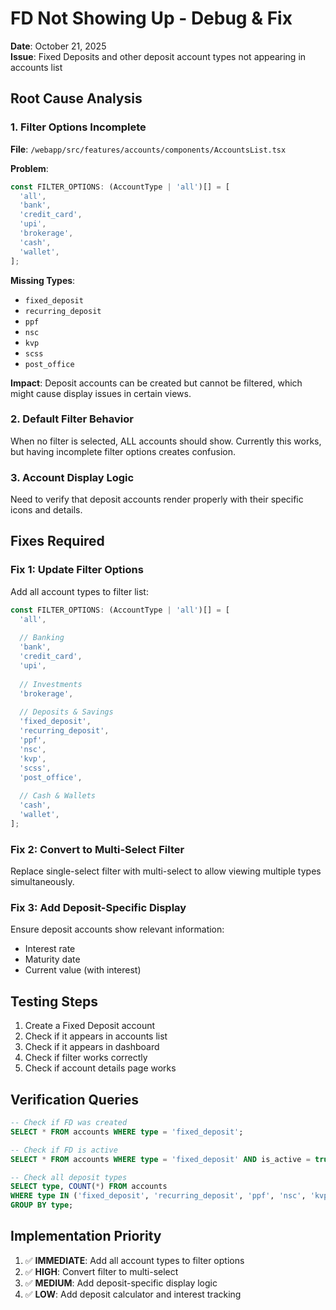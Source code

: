 # FD Not Showing Up - Debug & Fix

**Date**: October 21, 2025  
**Issue**: Fixed Deposits and other deposit account types not appearing in accounts list

## Root Cause Analysis

### 1. Filter Options Incomplete
**File**: `/webapp/src/features/accounts/components/AccountsList.tsx`

**Problem**:
```typescript
const FILTER_OPTIONS: (AccountType | 'all')[] = [
  'all',
  'bank',
  'credit_card',
  'upi',
  'brokerage',
  'cash',
  'wallet',
];
```

**Missing Types**:
- `fixed_deposit`
- `recurring_deposit`
- `ppf`
- `nsc`
- `kvp`
- `scss`
- `post_office`

**Impact**: Deposit accounts can be created but cannot be filtered, which might cause display issues in certain views.

### 2. Default Filter Behavior
When no filter is selected, ALL accounts should show. Currently this works, but having incomplete filter options creates confusion.

### 3. Account Display Logic
Need to verify that deposit accounts render properly with their specific icons and details.

## Fixes Required

### Fix 1: Update Filter Options
Add all account types to filter list:

```typescript
const FILTER_OPTIONS: (AccountType | 'all')[] = [
  'all',
  
  // Banking
  'bank',
  'credit_card',
  'upi',
  
  // Investments
  'brokerage',
  
  // Deposits & Savings
  'fixed_deposit',
  'recurring_deposit',
  'ppf',
  'nsc',
  'kvp',
  'scss',
  'post_office',
  
  // Cash & Wallets
  'cash',
  'wallet',
];
```

### Fix 2: Convert to Multi-Select Filter
Replace single-select filter with multi-select to allow viewing multiple types simultaneously.

### Fix 3: Add Deposit-Specific Display
Ensure deposit accounts show relevant information:
- Interest rate
- Maturity date
- Current value (with interest)

## Testing Steps

1. Create a Fixed Deposit account
2. Check if it appears in accounts list
3. Check if it appears in dashboard
4. Check if filter works correctly
5. Check if account details page works

## Verification Queries

```sql
-- Check if FD was created
SELECT * FROM accounts WHERE type = 'fixed_deposit';

-- Check if FD is active
SELECT * FROM accounts WHERE type = 'fixed_deposit' AND is_active = true;

-- Check all deposit types
SELECT type, COUNT(*) FROM accounts 
WHERE type IN ('fixed_deposit', 'recurring_deposit', 'ppf', 'nsc', 'kvp', 'scss', 'post_office')
GROUP BY type;
```

## Implementation Priority

1. ✅ **IMMEDIATE**: Add all account types to filter options
2. ✅ **HIGH**: Convert filter to multi-select
3. ✅ **MEDIUM**: Add deposit-specific display logic
4. ✅ **LOW**: Add deposit calculator and interest tracking

